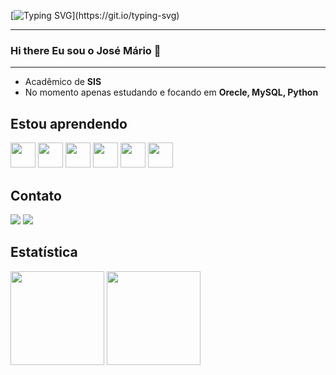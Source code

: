 <!--Title @JoséMario-->
[![Typing SVG](https://readme-typing-svg.herokuapp.com?font=Fira+Code&pause=1000&color=4F4F4F&random=false&width=435&lines=Ol%C3%A1%2C++sou+o+José+Mário.+;Seja+Bem+vindo(a)+ao+meu+GitHub!)](https://git.io/typing-svg)
<p align="center"></p> 
<!--<div align="center">
</div>-->
<hr>

### Hi there Eu sou o José Mário 👋

<hr>
<ul>
  <li>Acadêmico de <strong>SIS</strong></li>
  <li>No momento apenas estudando e focando em <strong>Orecle, MySQL, Python</strong></li>
</ul>

## Estou aprendendo

<img src="https://cdn.jsdelivr.net/gh/devicons/devicon@latest/icons/csharp/csharp-plain.svg" width="40" height="40"/> <img src="https://cdn.jsdelivr.net/gh/devicons/devicon@latest/icons/visualstudio/visualstudio-plain.svg" width="40" height="40"/> <img src="https://cdn.jsdelivr.net/gh/devicons/devicon@latest/icons/oracle/oracle-original.svg" width="40" height="40"/> <img src="https://cdn.jsdelivr.net/gh/devicons/devicon@latest/icons/python/python-original.svg" width="40" height="40"/> <img src="https://cdn.jsdelivr.net/gh/devicons/devicon@latest/icons/pycharm/pycharm-original.svg" width="40" height="40"/> <img src="https://cdn.jsdelivr.net/gh/devicons/devicon@latest/icons/mysql/mysql-original.svg" width="40" height="40"/>
          
## Contato

<div>
 <a href="https://www.linkedin.com/in/jose-mario-b24435184/" target="_blank"><img src="https://img.shields.io/badge/-LinkedIn-%230077B5?style=for-the-badge&logo=linkedin&logoColor=white" target="_blank"></a> <a href = "mailto:jmariofernandes.1996@gmail.com"><img src="https://img.shields.io/badge/-Gmail-%23333?style=for-the-badge&logo=gmail&logoColor=white" target="_blank"></a>
</div>

## Estatística
<div>
<a href="https://github.com/José-M-rio26"> </a>
<img height="150em" src="https://github-readme-stats.vercel.app/api/top-langs/?username=JoseMario26&layout=compact&langs_count=7&theme=holi"/>
<img height="150em" src="https://github-readme-stats.vercel.app/api?username=JoseMario26&show_icons=true&theme=holi&include_all_commits=true&count_private=true"/
</div>
